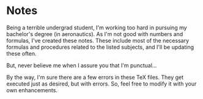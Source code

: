 Notes
=====
Being a terrible undergrad student, I'm working too hard in pursuing my bachelor's degree (in aeronautics). As I'm not good with numbers and formulas, I've created these notes. These include most of the necessary formulas and procedures related to the listed subjects, and I'll be updating these often.

But, never believe me when I assure you that I'm punctual...

By the way, I'm sure there are a few errors in these TeX files. They get executed just as desired, but with errors. So, feel free to modify it with your own enhancements.
